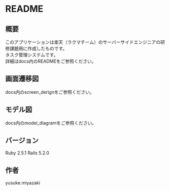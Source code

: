 # README

## 概要
このアプリケーションは楽天（ラクマチーム）のサーバーサイドエンジニアの研修課題用に作成したものです。  
タスク管理システムです。  
詳細はdocs内のREADMEをご参照ください。

## 画面遷移図
docs内のscreen_derignをご参照ください。

## モデル図
docs内のmodel_diagramをご参照ください。

## バージョン
Ruby 2.5.1
Rails 5.2.0

## 作者
yusuke.miyazaki
